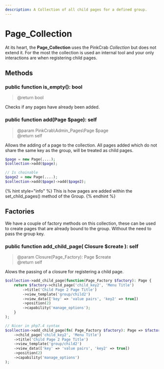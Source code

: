 ```yaml
---
description: A Collection of all child pages for a defined group.
---
```


# Page\_Collection

At its heart, the **Page\_Collection** uses the PinkCrab _Collection_  but does not extend it. For the most the collection is used an internal tool and your only interactions are when registering child pages.

## Methods

### public function is\_empty\(\): bool

> @return bool

Checks if any pages have already been added.

### public function add\(Page $page\): self

> @param PinkCrab\Admin\_Pages\Page $page  
> @return self

Allows the adding of a page to the collection. All pages added which do not share the same key as the group,  will be treated as child pages.

```php
$page = new Page(....);
$collection->add($page);

// Is chainable
$page2 = new Page(....);
$collection->add($page)->add($page2);
```

{% hint style="info" %}
This is how pages are added within the set\_child\_pages\(\) method of the Group.
{% endhint %}

## Factories

We have a couple of factory methods on this collection, these can be used to create pages that are already bound to the group. Without the need to pass the group key.

### public function add_child_page( Closure $create ): self

> @param Closure(Page_Factory): Page $create  
> @return self

Alows the passing of a closure for registering a child page. 

```php
$collection->add_child_page(function(Page_Factory $factory): Page {
	return $factory->child_page('child_key2', 'Menu Title')
		->title('Child Page 2 Page Title')
		->view_template('group/child2')
		->view_data(['key' => 'value pairs', 'key2' => true])
        ->position(2)
        ->capability('manage_options');
	}
);

// Nicer in php7.4 syntax
$collection->add_child_page(fn( Page_Factory $factory): Page => $factory
    ->child_page('child_key2', 'Menu Title')
	->title('Child Page 2 Page Title')
	->view_template('group/child2')
	->view_data(['key' => 'value pairs', 'key2' => true])
    ->position(2)
    ->capability('manage_options')
);
```
			